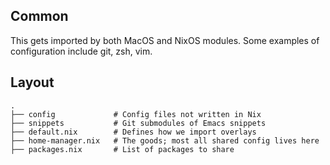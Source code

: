 ## Common
This gets imported by both MacOS and NixOS modules. Some examples of configuration include git, zsh, vim.

## Layout
```
.
├── config             # Config files not written in Nix
├── snippets           # Git submodules of Emacs snippets
├── default.nix        # Defines how we import overlays 
├── home-manager.nix   # The goods; most all shared config lives here
├── packages.nix       # List of packages to share

```

